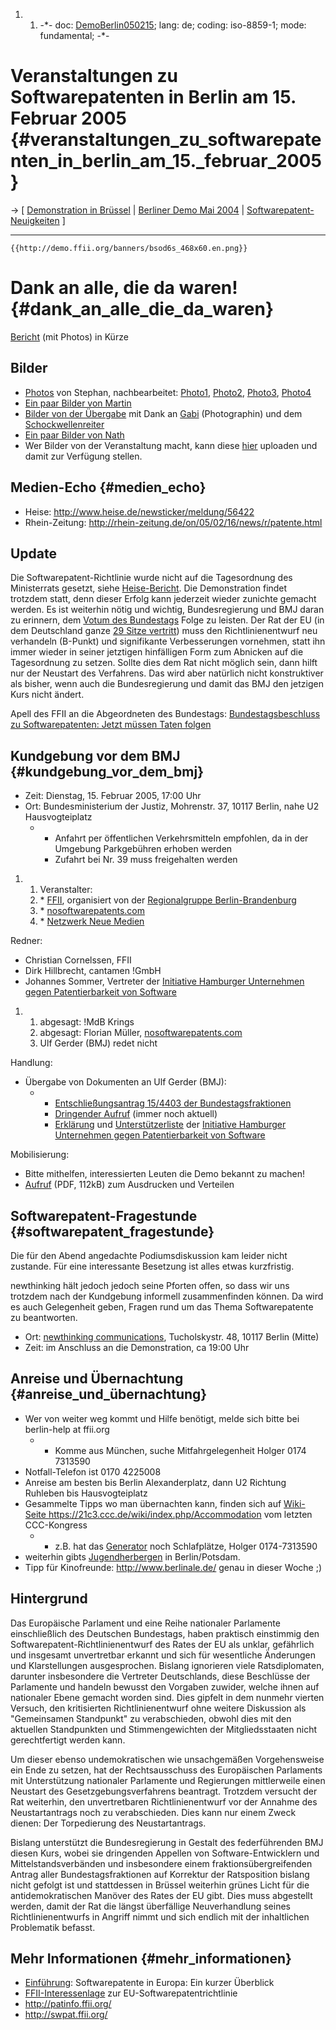 1.  1.  -\*- doc: [DemoBerlin050215](DemoBerlin050215 "wikilink"); lang:
        de; coding: iso-8859-1; mode: fundamental; -\*-

# Veranstaltungen zu Softwarepatenten in Berlin am 15. Februar 2005 {#veranstaltungen_zu_softwarepatenten_in_berlin_am_15._februar_2005}

-\> \[ [Demonstration in
Brüssel](http://demo.ffii.org/demo0502/ "wikilink") \| [ Berliner Demo
Mai 2004](DemoBerlin0405De "wikilink") \| [
Softwarepatent-Neuigkeiten](SwpatcninoDe "wikilink") \]

------------------------------------------------------------------------

```{=mediawiki}
{{http://demo.ffii.org/banners/bsod6s_468x60.en.png}}
```
# Dank an alle, die da waren! {#dank_an_alle_die_da_waren}

[Bericht](http:DemoBerlinBericht050215De "wikilink") (mit Photos) in
Kürze

## Bilder

-   [Photos](http://bb.ffii.org/demo0502/photos/ "wikilink") von
    Stephan, nachbearbeitet:
    [Photo1](http://bb.ffii.org/demo0502/photos/photo1b.jpg "wikilink"),
    [Photo2](http://bb.ffii.org/demo0502/photos/photo2b.jpg "wikilink"),
    [Photo3](http://bb.ffii.org/demo0502/photos/photo3b.jpg "wikilink"),
    [Photo4](http://bb.ffii.org/demo0502/photos/photo4b.jpg "wikilink")
-   [Ein paar Bilder von
    Martin](https://debian.monochromata.de/gallery/Software_02_2005 "wikilink")
-   [Bilder von der
    Übergabe](http://zebu.server-wg.de/archives/005109.html "wikilink")
    mit Dank an
    [Gabi](http://www.gabi-kantel.de/desktop.html "wikilink")
    (Photographin) und dem
    [Schockwellenreiter](http://www.schockwellenreiter.de/2005/02/15.html#heuteNachmittagInDerMohrenstrae "wikilink")
-   [Ein paar Bilder von Nath](http://www.filmdieb.de "wikilink")
-   Wer Bilder von der Veranstaltung macht, kann diese
    [hier](http://gallery.dhcp42.de/Berlin0502 "wikilink") uploaden und
    damit zur Verfügung stellen.

## Medien-Echo {#medien_echo}

-   Heise: <http://www.heise.de/newsticker/meldung/56422>
-   Rhein-Zeitung:
    <http://rhein-zeitung.de/on/05/02/16/news/r/patente.html>

## Update

Die Softwarepatent-Richtlinie wurde nicht auf die Tagesordnung des
Ministerrats gesetzt, siehe
[Heise-Bericht](http://www.heise.de/newsticker/meldung/56316 "wikilink").
Die Demonstration findet trotzdem statt, denn dieser Erfolg kann
jederzeit wieder zunichte gemacht werden. Es ist weiterhin nötig und
wichtig, Bundesregierung und BMJ daran zu erinnern, dem [Votum des
Bundestags](http://www.heise.de/newsticker/meldung/55568 "wikilink")
Folge zu leisten. Der Rat der EU (in dem Deutschland ganze [29 Sitze
vertritt](http://de.wikipedia.org/wiki/Qualifizierte_Mehrheit "wikilink"))
muss den Richtlinienentwurf neu verhandeln (B-Punkt) und signifikante
Verbesserungen vornehmen, statt ihn immer wieder in seiner jetztigen
hinfälligen Form zum Abnicken auf die Tagesordnung zu setzen. Sollte
dies dem Rat nicht möglich sein, dann hilft nur der Neustart des
Verfahrens. Das wird aber natürlich nicht konstruktiver als bisher, wenn
auch die Bundesregierung und damit das BMJ den jetzigen Kurs nicht
ändert.

Apell des FFII an die Abgeordneten des Bundestags: [Bundestagsbeschluss
zu Softwarepatenten: Jetzt müssen Taten
folgen](http:LtrFfiiMdb0502De "wikilink")

## Kundgebung vor dem BMJ {#kundgebung_vor_dem_bmj}

-   Zeit: Dienstag, 15. Februar 2005, 17:00 Uhr
-   Ort: Bundesministerium der Justiz, Mohrenstr. 37, 10117 Berlin, nahe
    U2 Hausvogteiplatz
    -   -   Anfahrt per öffentlichen Verkehrsmitteln empfohlen, da in
            der Umgebung Parkgebühren erhoben werden
        -   Zufahrt bei Nr. 39 muss freigehalten werden

1.  1.  Veranstalter:
    2.  \* [FFII](http://www.ffii.org), organisiert von der
        [Regionalgruppe Berlin-Brandenburg](http://bb.ffii.org)
    3.  \* [nosoftwarepatents.com](http://nosoftwarepatents.com)
    4.  \* [Netzwerk Neue Medien](http://www.nnm-ev.de/)

Redner:

-   Christian Cornelssen, FFII
-   Dirk Hillbrecht, cantamen !GmbH
-   Johannes Sommer, Vertreter der [Initiative Hamburger Unternehmen
    gegen Patentierbarkeit von
    Software](http://www.stop-swpat.de/ "wikilink")

1.  1.  abgesagt: !MdB Krings
    2.  abgesagt: Florian Müller,
        [nosoftwarepatents.com](http://nosoftwarepatents.com)
    3.  Ulf Gerder (BMJ) redet nicht

Handlung:

-   Übergabe von Dokumenten an Ulf Gerder (BMJ):
    -   -   [Entschließungsantrag 15/4403 der
            Bundestagsfraktionen](http://dip.bundestag.de/btd/15/044/1504403.pdf "wikilink")
        -   [Dringender
            Aufruf](http://swpat.ffii.org/letters/cons0406/index.de.html "wikilink")
            (immer noch aktuell)
        -   [Erklärung](http://www.stop-swpat.de/docs/erklaerung.pdf "wikilink")
            und
            [Unterstützerliste](http://www.stop-swpat.de/unterstuetzer.html "wikilink")
            der [Initiative Hamburger Unternehmen gegen Patentierbarkeit
            von Software](http://www.stop-swpat.de/ "wikilink")

Mobilisierung:

-   Bitte mithelfen, interessierten Leuten die Demo bekannt zu machen!
-   [Aufruf](http://bb.ffii.org/demo0502/aufruf.pdf "wikilink") (PDF,
    112kB) zum Ausdrucken und Verteilen

## Softwarepatent-Fragestunde {#softwarepatent_fragestunde}

Die für den Abend angedachte Podiumsdiskussion kam leider nicht
zustande. Für eine interessante Besetzung ist alles etwas kurzfristig.

newthinking hält jedoch jedoch seine Pforten offen, so dass wir uns
trotzdem nach der Kundgebung informell zusammenfinden können. Da wird es
auch Gelegenheit geben, Fragen rund um das Thema Softwarepatente zu
beantworten.

-   Ort: [newthinking
    communications](http://www.newthinking.de/ "wikilink"),
    Tucholskystr. 48, 10117 Berlin (Mitte)
-   Zeit: im Anschluss an die Demonstration, ca 19:00 Uhr

## Anreise und Übernachtung {#anreise_und_übernachtung}

-   Wer von weiter weg kommt und Hilfe benötigt, melde sich bitte bei
    berlin-help at ffii.org
    -   -   Komme aus München, suche Mitfahrgelegenheit Holger 0174
            7313590
-   Notfall-Telefon ist 0170 4225008
-   Anreise am besten bis Berlin Alexanderplatz, dann U2 Richtung
    Ruhleben bis Hausvogteiplatz
-   Gesammelte Tipps wo man übernachten kann, finden sich auf
    [Wiki-Seite
    <https://21c3.ccc.de/wiki/index.php/Accommodation>](dieser "wikilink")
    vom letzten CCC-Kongress
    -   -   z.B. hat das
            [Generator](http://www.generatorhostels.com/berlin/berlin-hostel.cfm "wikilink")
            noch Schlafplätze, Holger 0174-7313590
-   weiterhin gibts
    [Jugendherbergen](http://www.djh-berlin-brandenburg.de/ "wikilink")
    in Berlin/Potsdam.
-   Tipp für Kinofreunde: <http://www.berlinale.de/> genau in dieser
    Woche ;)

## Hintergrund

Das Europäische Parlament und eine Reihe nationaler Parlamente
einschließlich des Deutschen Bundestags, haben praktisch einstimmig den
Softwarepatent-Richtlinienentwurf des Rates der EU als unklar,
gefährlich und insgesamt unvertretbar erkannt und sich für wesentliche
Änderungen und Klarstellungen ausgesprochen. Bislang ignorieren viele
Ratsdiplomaten, darunter insbesondere die Vertreter Deutschlands, diese
Beschlüsse der Parlamente und handeln bewusst den Vorgaben zuwider,
welche ihnen auf nationaler Ebene gemacht worden sind. Dies gipfelt in
dem nunmehr vierten Versuch, den kritisierten Richtlinienentwurf ohne
weitere Diskussion als \"Gemeinsamen Standpunkt\" zu verabschieden,
obwohl dies mit den aktuellen Standpunkten und Stimmengewichten der
Mitgliedsstaaten nicht gerechtfertigt werden kann.

Um dieser ebenso undemokratischen wie unsachgemäßen Vorgehensweise ein
Ende zu setzen, hat der Rechtsausschuss des Europäischen Parlaments mit
Unterstützung nationaler Parlamente und Regierungen mittlerweile einen
Neustart des Gesetzgebungsverfahrens beantragt. Trotzdem versucht der
Rat weiterhin, den unvertretbaren Richtlinienentwurf vor der Annahme des
Neustartantrags noch zu verabschieden. Dies kann nur einem Zweck dienen:
Der Torpedierung des Neustartantrags.

Bislang unterstützt die Bundesregierung in Gestalt des federführenden
BMJ diesen Kurs, wobei sie dringenden Appellen von Software-Entwicklern
und Mittelstandsverbänden und insbesondere einem fraktionsübergreifenden
Antrag aller Bundestagsfraktionen auf Korrektur der Ratsposition bislang
nicht gefolgt ist und stattdessen in Brüssel weiterhin grünes Licht für
die antidemokratischen Manöver des Rates der EU gibt. Dies muss
abgestellt werden, damit der Rat die längst überfällige Neuverhandlung
seines Richtlinienentwurfs in Angriff nimmt und sich endlich mit der
inhaltlichen Problematik befasst.

## Mehr Informationen {#mehr_informationen}

-   [Einführung](http://swpat.ffii.org/log/intro/index.de.html "wikilink"):
    Softwarepatente in Europa: Ein kurzer Überblick
-   [FFII-Interessenlage](http://swpat.ffii.org/analysis/needs/index.de.html "wikilink")
    zur EU-Softwarepatentrichtlinie
-   <http://patinfo.ffii.org/>
-   <http://swpat.ffii.org/>
